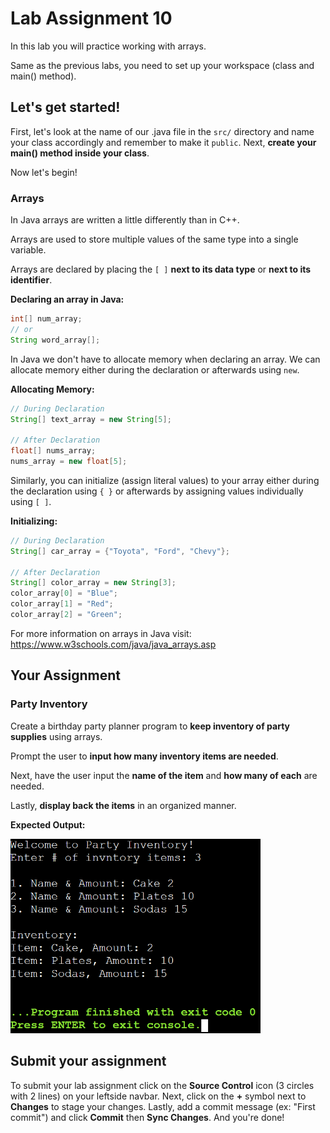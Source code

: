 # Lab Assignment 10

In this lab you will practice working with arrays.

Same as the previous labs, you need to set up your workspace (class and main() method).

## Let's get started!

First, let's look at the name of our .java file in the `src/` directory and name your class accordingly and remember to make it `public`. Next, **create your main() method inside your class**.

Now let's begin!

### Arrays

In Java arrays are written a little differently than in C++.

Arrays are used to store multiple values of the same type into a single variable. 

Arrays are declared by placing the `[ ]` **next to its data type** or **next to its identifier**.

**Declaring an array in Java:**
```java
int[] num_array;
// or
String word_array[];
```

In Java we don't have to allocate memory when declaring an array. We can allocate memory either during the declaration or afterwards using `new`.

**Allocating Memory:**
```java
// During Declaration
String[] text_array = new String[5];

// After Declaration
float[] nums_array;
nums_array = new float[5];
```

Similarly, you can initialize (assign literal values) to your array either during the declaration using `{ }` or afterwards by assigning values individually using `[ ]`.

**Initializing:**
```java
// During Declaration
String[] car_array = {"Toyota", "Ford", "Chevy"};

// After Declaration
String[] color_array = new String[3];
color_array[0] = "Blue";
color_array[1] = "Red";
color_array[2] = "Green";
```

For more information on arrays in Java visit: https://www.w3schools.com/java/java_arrays.asp

## Your Assignment

### Party Inventory

Create a birthday party planner program to **keep inventory of party supplies** using arrays.

Prompt the user to **input how many inventory items are needed**.

Next, have the user input the **name of the item** and **how many of each** are needed.

Lastly, **display back the items** in an organized manner.

**Expected Output:**

<img src="img/expected-output.png" width="400px">

## Submit your assignment

To submit your lab assignment click on the **Source Control** icon (3 circles with 2 lines) on your leftside navbar. Next, click on the **+** symbol next to **Changes** to stage your changes. Lastly, add a commit message (ex: "First commit") and click **Commit** then **Sync Changes**. And you're done!

